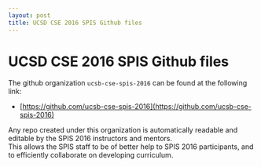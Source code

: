 ```yaml
---
layout: post
title: UCSD CSE 2016 SPIS Github files
---
```


# UCSD CSE 2016 SPIS Github files

The github organization `ucsb-cse-spis-2016` can be found at the following link:

* [https://github.com/ucsb-cse-spis-2016](https://github.com/ucsb-cse-spis-2016)

Any repo created under this organization is automatically readable and editable by the SPIS 2016 instructors and mentors.  
This allows the SPIS staff to be of better help to SPIS 2016 participants, and to efficiently collaborate on developing curriculum.
